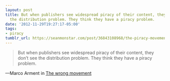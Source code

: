 ```yaml
---
layout: post
title: But when publishers see widespread piracy of their content, they don’t see
  the distribution problem. They think they have a piracy problem.
date: '2012-11-29T19:27:17-05:00'
tags:
- piracy
tumblr_url: https://seanmonstar.com/post/36843108968/the-piracy-movement
---
```

> But when publishers see widespread piracy of their content, they don’t see the distribution problem. They think they have a piracy problem.

—Marco Arment in [The wrong movement](http://www.marco.org/2012/11/29/the-wrong-movement)
